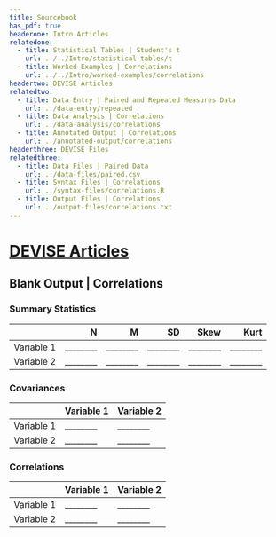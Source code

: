 ```yaml
---
title: Sourcebook
has_pdf: true
headerone: Intro Articles
relatedone:
  - title: Statistical Tables | Student's t
    url: ../../Intro/statistical-tables/t
  - title: Worked Examples | Correlations
    url: ../../Intro/worked-examples/correlations
headertwo: DEVISE Articles
relatedtwo:
  - title: Data Entry | Paired and Repeated Measures Data
    url: ../data-entry/repeated
  - title: Data Analysis | Correlations
    url: ../data-analysis/correlations
  - title: Annotated Output | Correlations
    url: ../annotated-output/correlations
headerthree: DEVISE Files
relatedthree:
  - title: Data Files | Paired Data
    url: ../data-files/paired.csv
  - title: Syntax Files | Correlations
    url: ../syntax-files/correlations.R
  - title: Output Files | Correlations
    url: ../output-files/correlations.txt
---
```


# [DEVISE Articles](../index.md)

## Blank Output | Correlations

### Summary Statistics

|            | N   | M   | SD   | Skew | Kurt |
|------------|----:|----:|-----:|-----:|-----:|
| Variable 1 | ________ | ________ | ________ | ________ | ________ |
| Variable 2 | ________ | ________ | ________ | ________ | ________ |

### Covariances

|            | Variable 1 | Variable 2 |
|------------|------------|------------|
| Variable 1 | ________      | ________   |
| Variable 2 | ________      | ________   |

### Correlations

|            | Variable 1 | Variable 2 |
|------------|------------|------------|
| Variable 1 | ________      | ________   |
| Variable 2 | ________      | ________   |
